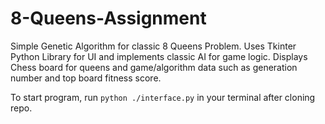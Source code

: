 # 8-Queens-Assignment

Simple Genetic Algorithm for classic 8 Queens Problem. Uses Tkinter Python Library for UI and implements classic AI for game logic.
Displays Chess board for queens and game/algorithm data such as generation number and top board fitness score. 

To start program, run `python ./interface.py` in your terminal after cloning repo.
